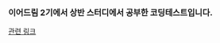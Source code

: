 ### 이어드림 2기에서 상반 스터디에서 공부한 코딩테스트입니다.

[관련 링크](https://github.com/offgroup1/Coding_Test/tree/main/Sehyun)
